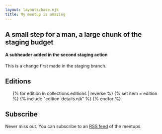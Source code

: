 ```yaml
---
layout: layouts/base.njk
title: My meetup is amazing
---
```



## A small step for a man, a large chunk of the staging budget

#### A subheader added in the second staging action

This is a change first made in the staging branch.

## Editions
<ul>
{% for edition in collections.editions | reverse %}
{% set item = edition %}
{% include "edition-details.njk" %}
{% endfor %}
</ul>


## Subscribe

Never miss out. You can subscribe to an [RSS feed](/feed.xml) of the meetups.
